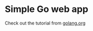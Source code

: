 # Simple Go web app

Check out the tutorial from [golang.org](https://golang.org/doc/articles/wiki/)
